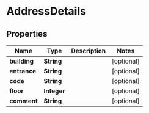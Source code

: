 

# AddressDetails


## Properties

| Name | Type | Description | Notes |
|------------ | ------------- | ------------- | -------------|
|**building** | **String** |  |  [optional] |
|**entrance** | **String** |  |  [optional] |
|**code** | **String** |  |  [optional] |
|**floor** | **Integer** |  |  [optional] |
|**comment** | **String** |  |  [optional] |



